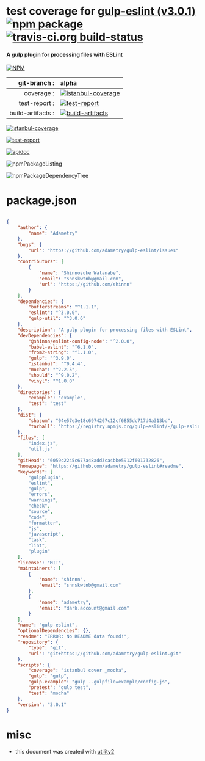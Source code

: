 # test coverage for  [gulp-eslint (v3.0.1)](https://github.com/adametry/gulp-eslint#readme)  [![npm package](https://img.shields.io/npm/v/npmtest-gulp-eslint.svg?style=flat-square)](https://www.npmjs.org/package/npmtest-gulp-eslint) [![travis-ci.org build-status](https://api.travis-ci.org/npmtest/node-npmtest-gulp-eslint.svg)](https://travis-ci.org/npmtest/node-npmtest-gulp-eslint)
#### A gulp plugin for processing files with ESLint

[![NPM](https://nodei.co/npm/gulp-eslint.png?downloads=true)](https://www.npmjs.com/package/gulp-eslint)

| git-branch : | [alpha](https://github.com/npmtest/node-npmtest-gulp-eslint/tree/alpha)|
|--:|:--|
| coverage : | [![istanbul-coverage](https://npmtest.github.io/node-npmtest-gulp-eslint/build/coverage.badge.svg)](https://npmtest.github.io/node-npmtest-gulp-eslint/build/coverage.html/index.html)|
| test-report : | [![test-report](https://npmtest.github.io/node-npmtest-gulp-eslint/build/test-report.badge.svg)](https://npmtest.github.io/node-npmtest-gulp-eslint/build/test-report.html)|
| build-artifacts : | [![build-artifacts](https://npmtest.github.io/node-npmtest-gulp-eslint/glyphicons_144_folder_open.png)](https://github.com/npmtest/node-npmtest-gulp-eslint/tree/gh-pages/build)|

[![istanbul-coverage](https://npmtest.github.io/node-npmtest-gulp-eslint/build/screenCapture.buildCustomOrg.browser.coverage.html.png)](https://npmtest.github.io/node-npmtest-gulp-eslint/build/coverage.html/index.html)

[![test-report](https://npmtest.github.io/node-npmtest-gulp-eslint/build/screenCapture.buildCustomOrg.browser.%252Fhome%252Ftravis%252Fbuild%252Fnpmtest%252Fnode-npmtest-gulp-eslint%252Ftmp%252Fbuild%252Ftest-report.html.png)](https://npmtest.github.io/node-npmtest-gulp-eslint/build/test-report.html)

[![apidoc](https://npmdoc.github.io/node-npmdoc-gulp-eslint/build/screenCapture.buildApidoc.browser.%252Fhome%252Ftravis%252Fbuild%252Fnpmdoc%252Fnode-npmdoc-gulp-eslint%252Ftmp%252Fbuild%252Fapidoc.html.png)](https://npmdoc.github.io/node-npmdoc-gulp-eslint/build/apidoc.html)

![npmPackageListing](https://npmtest.github.io/node-npmtest-gulp-eslint/build/screenCapture.npmPackageListing.svg)

![npmPackageDependencyTree](https://npmtest.github.io/node-npmtest-gulp-eslint/build/screenCapture.npmPackageDependencyTree.svg)



# package.json

```json

{
    "author": {
        "name": "Adametry"
    },
    "bugs": {
        "url": "https://github.com/adametry/gulp-eslint/issues"
    },
    "contributors": [
        {
            "name": "Shinnosuke Watanabe",
            "email": "snnskwtnb@gmail.com",
            "url": "https://github.com/shinnn"
        }
    ],
    "dependencies": {
        "bufferstreams": "^1.1.1",
        "eslint": "^3.0.0",
        "gulp-util": "^3.0.6"
    },
    "description": "A gulp plugin for processing files with ESLint",
    "devDependencies": {
        "@shinnn/eslint-config-node": "^2.0.0",
        "babel-eslint": "^6.1.0",
        "from2-string": "^1.1.0",
        "gulp": "^3.9.0",
        "istanbul": "^0.4.4",
        "mocha": "^2.2.5",
        "should": "^9.0.2",
        "vinyl": "^1.0.0"
    },
    "directories": {
        "example": "example",
        "test": "test"
    },
    "dist": {
        "shasum": "04e57e3e18c6974267c12cf6855dc717d4a313bd",
        "tarball": "https://registry.npmjs.org/gulp-eslint/-/gulp-eslint-3.0.1.tgz"
    },
    "files": [
        "index.js",
        "util.js"
    ],
    "gitHead": "6059c2245c677a48add3ca4bbe5912f601732826",
    "homepage": "https://github.com/adametry/gulp-eslint#readme",
    "keywords": [
        "gulpplugin",
        "eslint",
        "gulp",
        "errors",
        "warnings",
        "check",
        "source",
        "code",
        "formatter",
        "js",
        "javascript",
        "task",
        "lint",
        "plugin"
    ],
    "license": "MIT",
    "maintainers": [
        {
            "name": "shinnn",
            "email": "snnskwtnb@gmail.com"
        },
        {
            "name": "adametry",
            "email": "dark.account@gmail.com"
        }
    ],
    "name": "gulp-eslint",
    "optionalDependencies": {},
    "readme": "ERROR: No README data found!",
    "repository": {
        "type": "git",
        "url": "git+https://github.com/adametry/gulp-eslint.git"
    },
    "scripts": {
        "coverage": "istanbul cover _mocha",
        "gulp": "gulp",
        "gulp-example": "gulp --gulpfile=example/config.js",
        "pretest": "gulp test",
        "test": "mocha"
    },
    "version": "3.0.1"
}
```



# misc
- this document was created with [utility2](https://github.com/kaizhu256/node-utility2)
